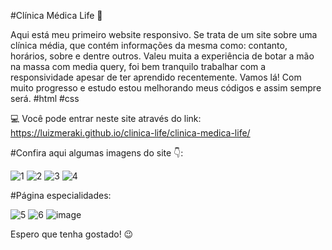 #Clínica Médica Life 🏥

Aqui está meu primeiro website responsivo. 
Se trata de um site sobre uma clínica média, que contém informações da mesma como: contanto, horários, sobre e dentre outros. Valeu muita a experiência de botar a mão na massa com media query, foi bem tranquilo trabalhar com a responsividade apesar de ter aprendido recentemente. Vamos lá! Com muito progresso e estudo estou melhorando meus códigos e assim sempre será. #html #css

💻 Você pode entrar neste site através do link: https://luizmeraki.github.io/clinica-life/clinica-medica-life/

#Confira aqui algumas imagens do site 👇:

![1](https://user-images.githubusercontent.com/75648386/173161599-5c35f1a5-6c0b-4b01-ba35-f7a8e50e5a93.png)
![2](https://user-images.githubusercontent.com/75648386/173161611-82868dfe-7cb7-428c-9ab9-648236d9b45e.png)
![3](https://user-images.githubusercontent.com/75648386/173161615-320f915d-b1b7-4273-95b3-bf5b13dc6453.png)
![4](https://user-images.githubusercontent.com/75648386/173161618-fc370ac3-8bc1-4a59-877f-985369d08a94.png)

#Página especialidades:

![5](https://user-images.githubusercontent.com/75648386/173161647-d16d795e-b84a-45b5-9b4a-b61ceb471b23.png)
![6](https://user-images.githubusercontent.com/75648386/173161649-1a811302-5e3b-40b1-b78a-a08422f355b9.png)
![image](https://user-images.githubusercontent.com/75648386/173161660-be27d9e9-2e2c-47d8-9dd9-cbd946c69275.png)

Espero que tenha gostado! 😉

